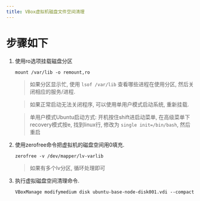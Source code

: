 ```yaml
---
title: VBox虚拟机磁盘文件空间清理
---
```


# 步骤如下

1. 使用ro选项挂载磁盘分区

    `mount /var/lib -o remount,ro`
    
    > 如果分区显示忙, 使用 `lsof /var/lib` 查看哪些进程在使用分区, 然后关闭相应的服务/进程.

    > 如果正常启动无法关闭程序, 可以使用单用户模式启动系统, 重新挂载.

    > 单用户模式Ubuntu启动方式: 开机按住shift进启动菜单, 在高级菜单下recovery模式按e, 找到linux行, 修改为 `single init=/bin/bash`, 然后重启
      
    
2. 使用zerofree命令把虚拟机的磁盘空间用0填充.

    `zerofree -v /dev/mapper/lv-varlib`

    > 如果有多个lv分区, 循环处理即可

3. 执行虚拟磁盘空间清理命令.

    `VBoxManage modifymedium disk ubuntu-base-node-disk001.vdi --compact`

